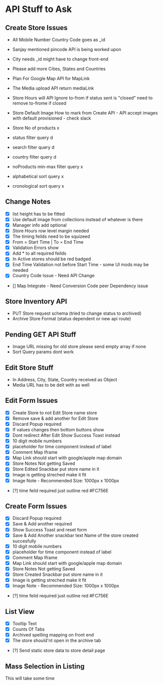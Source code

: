 # API Stuff to Ask

## Create Store Issues

- All Mobile Number Country Code goes as \_id
- Sanjay mentioned pincode API is being worked upon
- City needs \_id might have to change front-end
- Please add more Cities, States and Countries
- Plan For Google Map API for MapLink
- The Media upload API return mediaLink
- Store Hours will API Ignore to-from if status sent is "closed" need to remove to-frome if closed

- Store Default Image How to mark from Create API - API accept images with default provisioned - check slack
- Store No of products x

- status filter query d
- search filter query d
- country filter query d
- noProducts min-max filter query x

- alphabetical sort query x
- cronological sort query x

## Change Notes

- [x] list height has to be fitted
- [x] Use default image from collections instead of whatever is there
- [x] Manager info add optional
- [x] Store Hours row level margin needed
- [x] The timing feilds need to be squizeed
- [x] From = Start Time | To = End Time
- [x] Validation Errors show
- [x] Add \* to all required feilds
- [x] In Active stores should be red badged
- [x] End Time Validation not before Start Time - some UI mods may be needed
- [x] Country Code Issue - Need API Change
- [] Map Integrate - Need Conversion Code peer Dependency issue

## Store Inventory API

- PUT Store request schema (tried to change status to archived)
- Archive Store Format (status dependent or new api route)

## Pending GET API Stuff

- Image URL missing for old store please send empty array if none
- Sort Query params dont work

## Edit Store Stuff

- In Address, City, State, Country received as Object
- Media URL has to be delt with as well

## Edit Form Issues

- [x] Create Store to not Edit Store name store
- [x] Remove save & add another for Edit Store
- [x] Discard Popup required
- [x] If values changes then bottom buttons show
- [x] Dont redirect After Edit Show Success Toast instead
- [x] 10 digit mobile numbers
- [x] placeholder for time component instead of label
- [x] Comment Map Iframe
- [x] Map Link should start with google/apple map domain
- [x] Store Notes Not getting Saved
- [x] Store Edited Snackbar put store name in it
- [x] Image is getting streched make it fit
- [x] Image Note - Recommended Size: 1000px x 1000px
- [?] time feild required just outline red #FC756E

## Create Form Issues

- [x] Discard Popup required
- [x] Save & Add another required
- [x] Show Success Toast and reset form
- [x] Save & Add Another snackbar text Name of the store created succesfully
- [x] 10 digit mobile numbers
- [x] placeholder for time component instead of label
- [x] Comment Map Iframe
- [x] Map Link should start with google/apple map domain
- [x] Store Notes Not getting Saved
- [x] Store Created Snackbar put store name in it
- [x] Image is getting streched make it fit
- [x] Image Note - Recommended Size: 1000px x 1000px
- [?] time feild required just outline red #FC756E

## List View

- [x] Tooltip Text
- [x] Counts Of Tabs
- [x] Archived spelling mapping on front end
- [x] The store should'nt open in the archive tab
- [?] Send static store data to store detail page

## Mass Selection in Listing

This will take some time